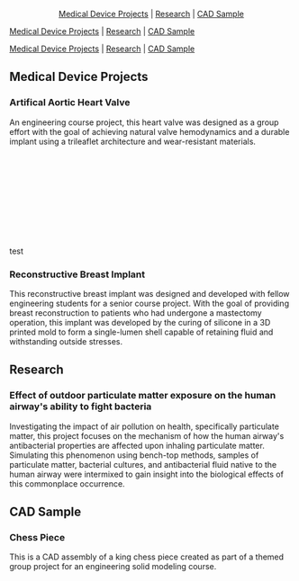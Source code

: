 <p align="center">
  <a href="https://rmclaughlin-projects.github.io/#medical-device-projects">Medical Device Projects</a> | 
  <a href="https://rmclaughlin-projects.github.io/#research">Research</a> | 
  <a href="https://rmclaughlin-projects.github.io/#cad-sample">CAD Sample</a>
</p>

<p>
  <a href="https://rmclaughlin-projects.github.io/#medical-device-projects">Medical Device Projects</a> | 
  <a href="https://rmclaughlin-projects.github.io/#research">Research</a> | 
  <a href="https://rmclaughlin-projects.github.io/#cad-sample">CAD Sample</a>
</p>

[Medical Device Projects](https://rmclaughlin-projects.github.io/#medical-device-projects) | [Research](https://rmclaughlin-projects.github.io/#research) | [CAD Sample](https://rmclaughlin-projects.github.io/#cad-sample)

## Medical Device Projects

### Artifical Aortic Heart Valve

An engineering course project, this heart valve was designed as a group effort with the goal of achieving natural valve hemodynamics and a durable implant using a trileaflet architecture and wear-resistant materials.

<object data="https://github.com/rmclaughlin-projects/rmclaughlin-projects.github.io/blob/master/Artificial%20aortic%20valve%20project%20presentation.pdf" type="application/pdf" width="700px" height="700px">
  <embed src="https://github.com/rmclaughlin-projects/rmclaughlin-projects.github.io/blob/master/Artificial%20aortic%20valve%20project%20presentation.pdf">
  <p>test</p>
  </embed>
</object>

### Reconstructive Breast Implant

This reconstructive breast implant was designed and developed with fellow engineering students for a senior course project. With the goal of providing breast reconstruction to patients who had undergone a mastectomy operation, this implant was developed by the curing of silicone in a 3D printed mold to form a single-lumen shell capable of retaining fluid and withstanding outside stresses.

## Research

### Effect of outdoor particulate matter exposure on the human airway's ability to fight bacteria

Investigating the impact of air pollution on health, specifically particulate matter, this project focuses on the mechanism of how the human airway's antibacterial properties are affected upon inhaling particulate matter. Simulating this phenomenon using bench-top methods, samples of particulate matter, bacterial cultures, and antibacterial fluid native to the human airway were intermixed to gain insight into the biological effects of this commonplace occurrence.

## CAD Sample

### Chess Piece

This is a CAD assembly of a king chess piece created as part of a themed group project for an engineering solid modeling course.


